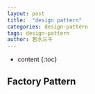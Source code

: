 ```yaml
---
layout: post
title:  "design pattern"
categories: design-pattern
tags: design-pattern
author: 若水三千
---
```


* content
{:toc}

## Factory Pattern